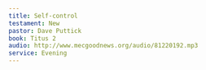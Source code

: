 ```yaml
---
title: Self-control
testament: New
pastor: Dave Puttick
book: Titus 2
audio: http://www.mecgoodnews.org/audio/81220192.mp3
service: Evening
---
```


